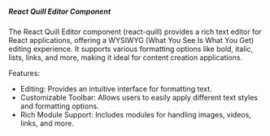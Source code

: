 <h5>React Quill Editor Component</h5>
The React Quill Editor component (react-quill) provides a rich text editor for React applications, offering a WYSIWYG (What You See Is What You Get) editing experience. It supports various formatting options like bold, italic, lists, links, and more, making it ideal for content creation applications.

Features:
<ul>
  <li>Editing: Provides an intuitive interface for formatting text.</li>
  <li>Customizable Toolbar: Allows users to easily apply different text styles and formatting options.</li>
  <li>Rich Module Support: Includes modules for handling images, videos, links, and more.
</li>
</ul>
